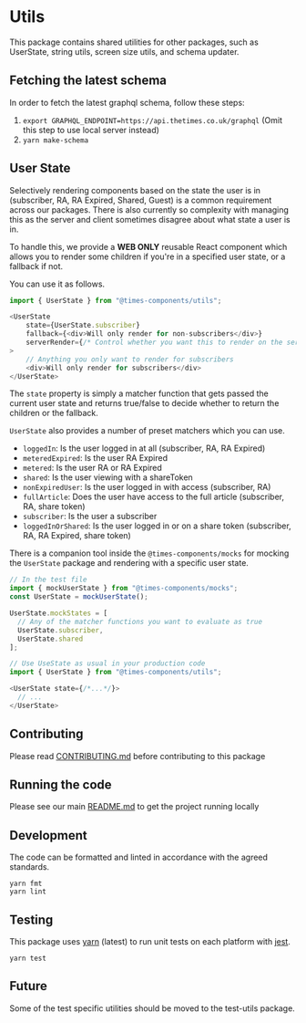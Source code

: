 # Utils

This package contains shared utilities for other packages, such as UserState, string utils,
screen size utils, and schema updater.

## Fetching the latest schema

In order to fetch the latest graphql schema, follow these steps:

1. `export GRAPHQL_ENDPOINT=https://api.thetimes.co.uk/graphql` (Omit this step
   to use local server instead)
2. `yarn make-schema`

## User State

Selectively rendering components based on the state the user is in
(subscriber, RA, RA Expired, Shared, Guest) is a common requirement across our
packages. There is also currently so complexity with managing this as the server
and client sometimes disagree about what state a user is in.

To handle this, we provide a **WEB ONLY** reusable React component which allows you to
render some children if you're in a specified user state, or a fallback if not.

You can use it as follows.

```js
import { UserState } from "@times-components/utils";

<UserState
    state={UserState.subscriber}
    fallback={<div>Will only render for non-subscribers</div>}
    serverRender={/* Control whether you want this to render on the server at all */}
>
    // Anything you only want to render for subscribers
    <div>Will only render for subscribers</div>
</UserState>
```

The `state` property is simply a matcher function that gets passed the current user
state and returns true/false to decide whether to return the children or
the fallback.

`UserState` also provides a number of preset matchers which you can use.

- `loggedIn`: Is the user logged in at all (subscriber, RA, RA Expired)
- `meteredExpired`: Is the user RA Expired
- `metered`: Is the user RA or RA Expired
- `shared`: Is the user viewing with a shareToken
- `nonExpiredUser`: Is the user logged in with access (subscriber, RA)
- `fullArticle`: Does the user have access to the full article (subscriber, RA, share token)
- `subscriber`: Is the user a subscriber
- `loggedInOrShared`: Is the user logged in or on a share token (subscriber, RA, RA Expired, share token)

There is a companion tool inside the `@times-components/mocks` for mocking
the `UserState` package and rendering with a specific user state.

```js
// In the test file
import { mockUserState } from "@times-components/mocks";
const UserState = mockUserState();

UserState.mockStates = [
  // Any of the matcher functions you want to evaluate as true
  UserState.subscriber,
  UserState.shared
];

// Use UseState as usual in your production code
import { UserState } from "@times-components/utils";

<UserState state={/*...*/}>
  // ...
</UserState>
```

## Contributing

Please read [CONTRIBUTING.md](./CONTRIBUTING.md) before contributing to this
package

## Running the code

Please see our main [README.md](../README.md) to get the project running locally

## Development

The code can be formatted and linted in accordance with the agreed standards.

```
yarn fmt
yarn lint
```

## Testing

This package uses [yarn](https://yarnpkg.com) (latest) to run unit tests on each
platform with [jest](https://facebook.github.io/jest/).

```
yarn test
```

## Future

Some of the test specific utilities should be moved to the test-utils package.
